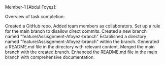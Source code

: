 Member-1 [Abdul Foyez]:

Overview of task completion:

Created a GitHub repo.
Added team members as collaborators.
Set up a rule for the main branch to disallow direct commits.
Created a new branch named "feature/Assisgnment-Afoyez-branch"
Established a directory named "feature/Assisgnment-Afoyez-branch" within the branch.
Generated a README.md file in the directory with relevant content.
Merged the main branch with the created branch.
Enhanced the README.md file in the main branch with comprehensive documentation.